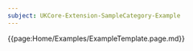 ```yaml
---
subject: UKCore-Extension-SampleCategory-Example
---
```

{{page:Home/Examples/ExampleTemplate.page.md}}
